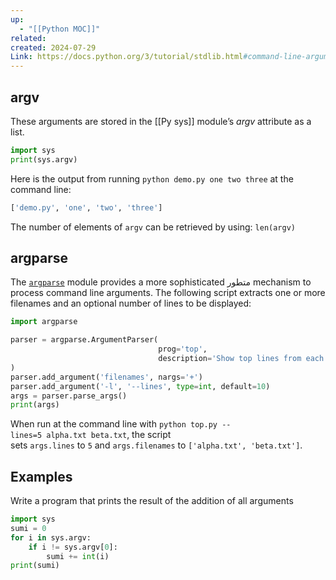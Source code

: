 ```yaml
---
up:
  - "[[Python MOC]]"
related: 
created: 2024-07-29
Link: https://docs.python.org/3/tutorial/stdlib.html#command-line-arguments
---
```

## argv
These arguments are stored in the [[Py sys]] module’s _argv_ attribute as a list.
```python
import sys
print(sys.argv)
```
Here is the output from running `python demo.py one two three` at the command line:
```python
['demo.py', 'one', 'two', 'three']
```
The number of elements of `argv` can be retrieved by using: `len(argv)`
## argparse
The [`argparse`](https://docs.python.org/3/library/argparse.html#module-argparse "argparse: Command-line option and argument parsing library.") module provides a more sophisticated متطور mechanism to process command line arguments. 
The following script extracts one or more filenames and an optional number of lines to be displayed:
```python
import argparse

parser = argparse.ArgumentParser(
								 prog='top',
								 description='Show top lines from each file'
)
parser.add_argument('filenames', nargs='+')
parser.add_argument('-l', '--lines', type=int, default=10)
args = parser.parse_args()
print(args)
```
When run at the command line with `python top.py --lines=5 alpha.txt beta.txt`, the script sets `args.lines` to `5` and `args.filenames` to `['alpha.txt', 'beta.txt']`.

## Examples
Write a program that prints the result of the addition of all arguments
```python
import sys
sumi = 0
for i in sys.argv:
	if i != sys.argv[0]:
		sumi += int(i)
print(sumi)
```